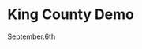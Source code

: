 # King County Demo

September.6th

<div class="flourish-embed flourish-chart" data-src="visualisation/11109424"><script src="https://public.flourish.studio/resources/embed.js"></script></div>
